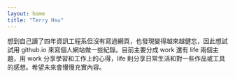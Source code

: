```yaml
---
layout: home
title: "Terry Hsu"
---
```


想到自己讀了四年資訊工程系但沒有寫過網頁，也發現變得越來越健忘，因此想試試用 github.io 來寫個人網站做一些紀錄。目前主要分成 work 還有 life 兩個主題，用 work 分享學習和工作上的心得，life 則分享日常生活和對一些作品或工具的感想。希望未來會慢慢充實內容。